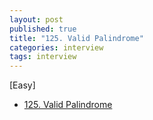 ```yaml
---
layout: post
published: true
title: "125. Valid Palindrome"
categories: interview
tags: interview 
---
```


[Easy]

- [125. Valid Palindrome](https://leetcode.com/problems/valid-palindrome/)

<script src="https://gist.github.com/yeopoong/4a8fd3bfffa3d329579f0e27af74c5e4.js"></script>